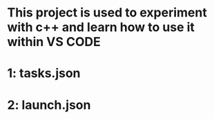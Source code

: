 # This project is used to experiment with c++ and learn how to use it within VS CODE

# 1: tasks.json

# 2: launch.json
